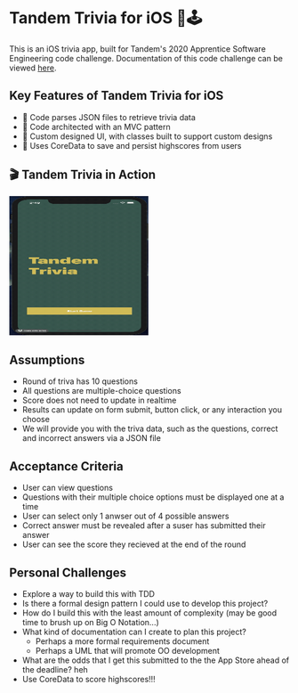 # Tandem Trivia for iOS 📱🕹
This is an iOS trivia app, built for Tandem's 2020 Apprentice Software Engineering code challenge. Documentation of this code challenge can be viewed [here](https://madeintandem.com/wp-content/uploads/2020/10/Tandem_Apprentice_Challenge_2020.zip).

## Key Features of Tandem Trivia for iOS
* 📇 Code parses JSON files to retrieve trivia data
* 📐 Code architected with an MVC pattern
* 🎨 Custom designed UI, with classes built to support custom designs
* 💾 Uses CoreData to save and persist highscores from users

## 🎬 Tandem Trivia in Action
<img src="/demo/questions.gif" width="250" height="250"/>

## Assumptions
* Round of triva has 10 questions
* All questions are multiple-choice questions
* Score does not need to update in realtime
* Results can update on form submit, button click, or any interaction you choose
* We will provide you with the triva data, such as the questions, correct and incorrect answers via a JSON file

## Acceptance Criteria
* User can view questions
* Questions with their multiple choice options must be displayed one at a time
* User can select only 1 anwser out of 4 possible answers
* Correct answer must be revealed after a suser has submitted their answer
* User can see the score they recieved at the end of the round

## Personal Challenges
* Explore a way to build this with TDD
* Is there a formal design pattern I could use to develop this project?
* How do I build this with the least amount of complexity (may be good time to brush up on Big O Notation...)
* What kind of documentation can I create to plan this project?
	 * Perhaps a more formal requirements document
	 * Perhaps a UML that will promote OO development
* What are the odds that I get this submitted to the the App Store ahead of the deadline? heh
* Use CoreData to score highscores!!!